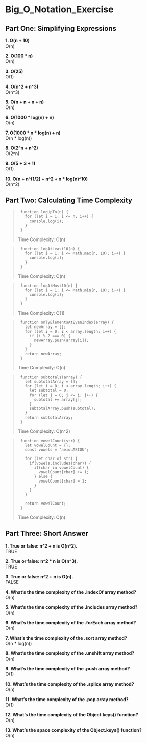 # Big_O_Notation_Exercise

## Part One: Simplifying Expressions

   **1. O(n + 10)**  
      O(n)  
      
   **2. O(100 * n)**  
      O(n)  
      
   **3. O(25)**  
      O(1)  
      
   **4. O(n^2 + n^3)**  
      O(n^3)  
      
   **5. O(n + n + n + n)**  
      O(n)  
      
   **6. O(1000 * log(n) + n)**  
      O(n)  
      
   **7. O(1000 * n * log(n) + n)**  
      O(n * log(n))  
      
   **8. O(2^n + n^2)**  
      O(2^n)  
      
   **9. O(5 + 3 + 1)**  
      O(1)  
      
   **10. O(n + n^(1/2) + n^2 + n * log(n)^10)**  
      O(n^2)  

## Part Two: Calculating Time Complexity
>      function logUpTo(n) {
>        for (let i = 1; i <= n; i++) {
>          console.log(i);
>        }
>      }
>    
> Time Complexity: O(n)

>      function logAtLeast10(n) {
>        for (let i = 1; i <= Math.max(n, 10); i++) {
>          console.log(i);
>        }
>      }
>
> Time Complexity: O(n)  

>      function logAtMost10(n) {
>        for (let i = 1; i <= Math.min(n, 10); i++) {
>          console.log(i);
>        }
>      }
>
> Time Complexity: O(1)  

>      function onlyElementsAtEvenIndex(array) {
>        let newArray = [];
>        for (let i = 0; i < array.length; i++) {
>          if (i % 2 === 0) {
>            newArray.push(array[i]);
>          }
>        }
>        return newArray;
>      }
>
> Time Complexity: O(n)  
  
>      function subtotals(array) {
>        let subtotalArray = [];
>        for (let i = 0; i < array.length; i++) {
>          let subtotal = 0;
>          for (let j = 0; j <= i; j++) {
>            subtotal += array[j];
>          }
>          subtotalArray.push(subtotal);
>        }
>        return subtotalArray;
>      }
>
> Time Complexity: O(n^2)  

>      function vowelCount(str) {
>        let vowelCount = {};
>        const vowels = "aeiouAEIOU";
>      
>        for (let char of str) {
>          if(vowels.includes(char)) {
>            if(char in vowelCount) {
>              vowelCount[char] += 1;
>            } else {
>              vowelCount[char] = 1;
>            }
>          }
>        }
>      
>        return vowelCount;
>      }
> Time Complexity:  O(n)  
    
## Part Three: Short Answer  

   **1. True or false: n^2 + n is O(n^2).**  
   TRUE  
   
   **2. True or false: n^2 * n is O(n^3).**  
   TRUE  
   
   **3. True or false: n^2 + n is O(n).**  
   FALSE  
   
   **4. What’s the time complexity of the .indexOf array method?**  
   O(n)  
     
   **5. What’s the time complexity of the .includes array method?**  
   O(n)  
   
   **6. What’s the time complexity of the .forEach array method?**  
   O(n)  
   
   **7. What’s the time complexity of the .sort array method?**  
   O(n * log(n))  
   
   **8. What’s the time complexity of the .unshift array method?**  
   O(n)  
   
   **9. What’s the time complexity of the .push array method?**  
   O(1)
   
   **10. What’s the time complexity of the .splice array method?**  
   O(n)  
   
   **11. What’s the time complexity of the .pop array method?**  
   O(1)
   
   **12. What’s the time complexity of the Object.keys() function?**  
   O(n)  

   **13. What’s the space complexity of the Object.keys() function?**  
   O(n)
